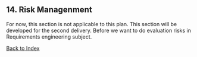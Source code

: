 ## 14. Risk Managenment

For now, this section is not applicable to this plan.
This section will be developed for the second delivery. Before we want to do evaluation risks in Requirements engineering subject.  
  
[Back to Index](./index.md)
